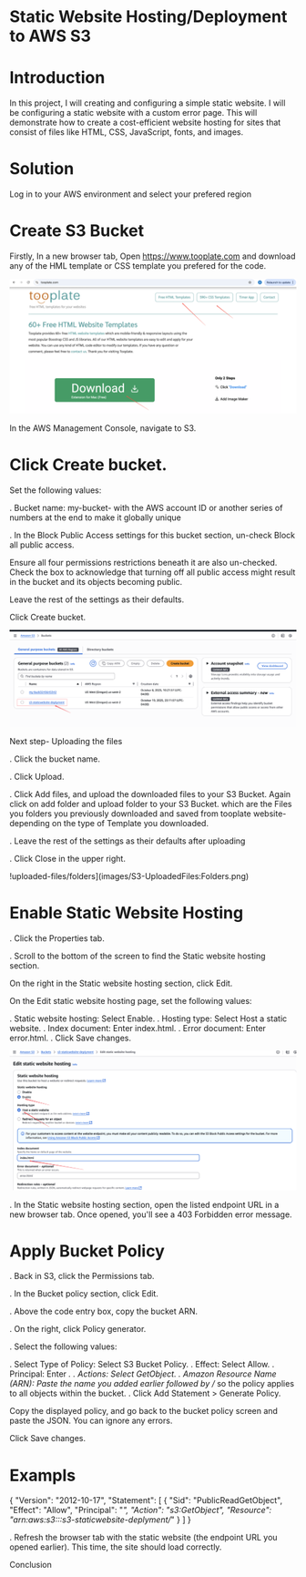 # Static Website Hosting/Deployment to AWS S3

# Introduction
In this project, I will creating and configuring a simple static website. I will be configuring a static website with a custom error page. This will demonstrate how to create a cost-efficient website hosting for sites that consist of files like HTML, CSS, JavaScript, fonts, and images.

# Solution
Log in to your AWS environment and select your prefered region

# Create S3 Bucket

Firstly, In a new browser tab, Open https://www.tooplate.com and download any of the HML template or CSS template you prefered for the code.

![tooplate-download](images/tooplate-download.png)

In the AWS Management Console, navigate to S3.

# Click Create bucket.

Set the following values:

. Bucket name: my-bucket- with the AWS account ID or another series of numbers at the end to make it globally unique

. In the Block Public Access settings for this bucket section, un-check Block all public access.

Ensure all four permissions restrictions beneath it are also un-checked.
Check the box to acknowledge that turning off all public access might result in the bucket and its objects becoming public.

Leave the rest of the settings as their defaults.

Click Create bucket.

![S3bucket-created](images/S3bucket-created.png)

Next step- Uploading the files

. Click the bucket name.

. Click Upload.

. Click Add files, and upload the downloaded files to your S3 Bucket. Again click on add folder and upload folder to your S3 Bucket. which are the Files you folders you previously downloaded and saved from tooplate website-depending on the type of Template you downloaded. 

. Leave the rest of the settings as their defaults after uploading

. Click Close in the upper right.

!uploaded-files/folders](images/S3-UploadedFiles:Folders.png)


# Enable Static Website Hosting

. Click the Properties tab.

. Scroll to the bottom of the screen to find the Static website hosting section.

On the right in the Static website hosting section, click Edit.

On the Edit static website hosting page, set the following values:

. Static website hosting: Select Enable.
. Hosting type: Select Host a static website.
. Index document: Enter index.html.
. Error document: Enter error.html.
. Click Save changes.

![Enale-staticWebsite](images/Enable-Static-Website-Hosting.png)

. In the Static website hosting section, open the listed endpoint URL in a new browser tab. Once opened, you'll see a 403 Forbidden error message.


# Apply Bucket Policy

. Back in S3, click the Permissions tab.

. In the Bucket policy section, click Edit.

. Above the code entry box, copy the bucket ARN.

. On the right, click Policy generator.

. Select the following values:

. Select Type of Policy: Select S3 Bucket Policy.
. Effect: Select Allow.
. Principal: Enter *.
. Actions: Select GetObject.
. Amazon Resource Name (ARN): Paste the name you added earlier followed by /* so the policy applies to all objects within the bucket.
. Click Add Statement > Generate Policy.

Copy the displayed policy, and go back to the bucket policy screen and paste the JSON. You can ignore any errors.

Click Save changes.

# Exampls

{
	"Version": "2012-10-17",
	"Statement": [
		{
			"Sid": "PublicReadGetObject",
			"Effect": "Allow",
			"Principal": "*",
			"Action": "s3:GetObject",
			"Resource": "arn:aws:s3:::s3-staticwebsite-deplyment/*"
		}
	]
}


. Refresh the browser tab with the static website (the endpoint URL you opened earlier). This time, the site should load correctly.

Conclusion